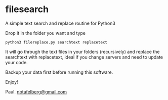 # filesearch
A simple text search and replace routine for Python3  

Drop it in the folder you want and type

<code>python3 filereplace.py searchtext replacetext</code>

It will go through the text files in your folders (recursively) and replace the searchtext with replacetext, ideal if you change servers and need to update your code.

Backup your data first before running this software.

Enjoy!

Paul.
nbtafelberg@gmail.com
